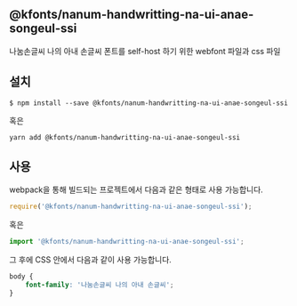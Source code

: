 
@kfonts/nanum-handwritting-na-ui-anae-songeul-ssi
---------------------

나눔손글씨 나의 아내 손글씨 폰트를 self-host 하기 위한 webfont 파일과 css 파일

설치
----

```
$ npm install --save @kfonts/nanum-handwritting-na-ui-anae-songeul-ssi
```

혹은

```
yarn add @kfonts/nanum-handwritting-na-ui-anae-songeul-ssi
```

사용
----

webpack을 통해 빌드되는 프로젝트에서 다음과 같은 형태로 사용 가능합니다.

```js
require('@kfonts/nanum-handwritting-na-ui-anae-songeul-ssi');
```

혹은

```js
import '@kfonts/nanum-handwritting-na-ui-anae-songeul-ssi';
```

그 후에 CSS 안에서 다음과 같이 사용 가능합니다.

```css
body {
    font-family: '나눔손글씨 나의 아내 손글씨';
}
```
